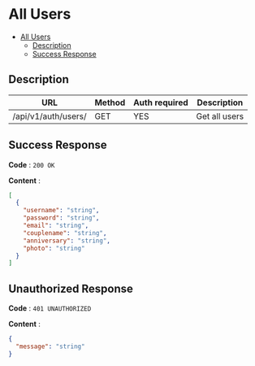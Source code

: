 # All Users

<!--toc:start-->

- [All Users](#all-users)
  - [Description](#description)
  - [Success Response](#success-response)
  <!--toc:end-->

## Description

| URL                 | Method | Auth required | Description   |
| ------------------- | ------ | ------------- | ------------- |
| /api/v1/auth/users/ | GET    | YES           | Get all users |

## Success Response

**Code** : `200 OK`

**Content** :

```json
[
  {
    "username": "string",
    "password": "string",
    "email": "string",
    "couplename": "string",
    "anniversary": "string",
    "photo": "string"
  }
]
```

## Unauthorized Response

**Code** : `401 UNAUTHORIZED`

**Content** :

```json
{
  "message": "string"
}
```
